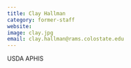 ```yaml
---
title: Clay Hallman
category: former-staff
website:
image: clay.jpg
email: clay.hallman@rams.colostate.edu
---
```


USDA APHIS

<!--
My general interests are in how statistical, mathematical and computational tools can be used to model biological processes.
-->